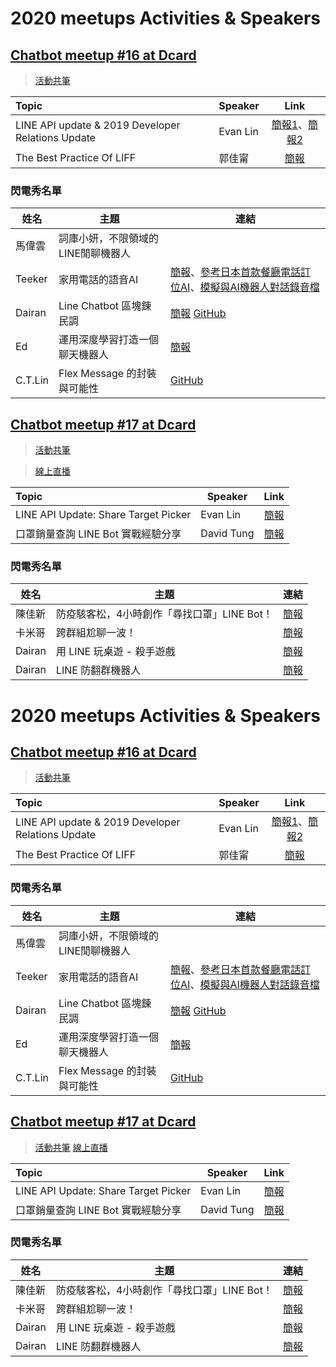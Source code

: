 # 2020 meetups Activities & Speakers

## [Chatbot meetup #16 at Dcard](https://chatbots.kktix.cc/events/meetup-016)
> [活動共筆](https://hackmd.io/@chatbot-tw/meetups-016)

| Topic                                              | Speaker  |                                                                                        Link                                                                                         |
|:-------------------------------------------------- | -------- |:-----------------------------------------------------------------------------------------------------------------------------------------------------------------------------------:|
| LINE API update &  2019 Developer Relations Update | Evan Lin | [簡報1](https://speakerdeck.com/line_developers_tw/line-api-introduction-20200115)、[簡報2](https://speakerdeck.com/line_developers_tw/line-taiwan-developer-relations-2019-update) |
| The Best Practice Of LIFF                          | 郭佳甯   |                                     [簡報](https://docs.google.com/presentation/d/1T8muJA2tZgUfBgRLd2K_Eurek_vtJXekcq5bc_96kfU/edit#slide=id.p)                                     |

### 閃電秀名單

| 姓名   | 主題               | 連結                        |
| ------ | ------------------ | --------------------------- |
|  馬偉雲  |  詞庫小妍，不限領域的LINE閒聊機器人                      |     |
|  Teeker | 家用電話的語音AI     |  [簡報](https://drive.google.com/file/d/1hobz1_TwT3Ag04xC_ifWxFg2rrQ6kkFd/view?usp=sharing)、[參考日本首款餐廳電話訂位AI](https://ithome.com.tw/people/135087)、[模擬與AI機器人對話錄音檔](https://drive.google.com/file/d/1xi5KKa4r2txlJLIDzQg0ZTp4i0gj73P4/view?usp=sharing)                     |
| Dairan | Line Chatbot 區塊鍊民調 | [簡報](https://drive.google.com/file/d/1K9FIzHnxuiKeUCCK1XNCB1ScBzHVM9o4/view?usp=sharing) [GitHub](https://github.com/luckscylla/block-poll) |
|   Ed   | 運用深度學習打造一個聊天機器人 | [簡報](https://docs.google.com/presentation/d/1vyuf5wUbPJUjKr79wi0QgWxlURvlNEO-jEaBByMUjak/edit?usp=sharing)                            |
| C.T.Lin| Flex Message 的封裝與可能性 | [GitHub](https://github.com/chentsulin/line-flex-ui)                             |


## [Chatbot meetup #17 at Dcard](https://chatbots.kktix.cc/events/meetup-017)
> [活動共筆](https://hackmd.io/@chatbot-tw/meetups-017)

> [線上直播](https://youtu.be/5Gx1ln-qYew)

| Topic                                | Speaker    |             Link             |
|:------------------------------------ | ---------- |:----------------------------:|
| LINE API Update: Share Target Picker | Evan Lin   | [簡報](https://speakerdeck.com/line_developers_tw/line-api-introduction-20200317) |
| 口罩銷量查詢 LINE Bot 實戰經驗分享   | David Tung | [簡報](http://arock.blob.core.windows.net/blogdata202003/20200317%20chatbot%20meetup-ppp.pdf)  |

### 閃電秀名單

| 姓名   | 主題                                        | 連結                                                                                                         |
| ------ | ------------------------------------------- | ------------------------------------------------------------------------------------------------------------ |
| 陳佳新 | 防疫駭客松，4小時創作「尋找口罩」LINE Bot！ | [簡報](https://www.slideshare.net/jarsing/20200317-findingmask-linebot/)                                     |
| 卡米哥 | 跨群組尬聊一波！                            | [簡報](https://docs.google.com/presentation/d/1YrrEwwvdDFbNbG2flmdUQK_ML88yBt_fjrPOm3yT_9k/edit?usp=sharing) |
| Dairan | 用 LINE 玩桌遊 - 殺手遊戲                   | [簡報](https://drive.google.com/open?id=1pYrdVZtoKwTalOFGcnRs3R4emf3dwaZs)                                   |
| Dairan | LINE 防翻群機器人                           | [簡報](https://drive.google.com/open?id=1ek4Vpsa3p856zdkWKPiHZEmA6r226PoU)                                   |
# 2020 meetups Activities & Speakers

## [Chatbot meetup #16 at Dcard](https://chatbots.kktix.cc/events/meetup-016)
> [活動共筆](https://hackmd.io/@chatbot-tw/meetups-016)

| Topic                                              | Speaker  |                                                                                        Link                                                                                         |
|:-------------------------------------------------- | -------- |:-----------------------------------------------------------------------------------------------------------------------------------------------------------------------------------:|
| LINE API update &  2019 Developer Relations Update | Evan Lin | [簡報1](https://speakerdeck.com/line_developers_tw/line-api-introduction-20200115)、[簡報2](https://speakerdeck.com/line_developers_tw/line-taiwan-developer-relations-2019-update) |
| The Best Practice Of LIFF                          | 郭佳甯   |                                     [簡報](https://docs.google.com/presentation/d/1T8muJA2tZgUfBgRLd2K_Eurek_vtJXekcq5bc_96kfU/edit#slide=id.p)                                     |

### 閃電秀名單

| 姓名   | 主題               | 連結                        |
| ------ | ------------------ | --------------------------- |
|  馬偉雲  |  詞庫小妍，不限領域的LINE閒聊機器人                      |     |
|  Teeker | 家用電話的語音AI     |  [簡報](https://drive.google.com/file/d/1hobz1_TwT3Ag04xC_ifWxFg2rrQ6kkFd/view?usp=sharing)、[參考日本首款餐廳電話訂位AI](https://ithome.com.tw/people/135087)、[模擬與AI機器人對話錄音檔](https://drive.google.com/file/d/1xi5KKa4r2txlJLIDzQg0ZTp4i0gj73P4/view?usp=sharing)                     |
| Dairan | Line Chatbot 區塊鍊民調 | [簡報](https://drive.google.com/file/d/1K9FIzHnxuiKeUCCK1XNCB1ScBzHVM9o4/view?usp=sharing) [GitHub](https://github.com/luckscylla/block-poll) |
|   Ed   | 運用深度學習打造一個聊天機器人 | [簡報](https://docs.google.com/presentation/d/1vyuf5wUbPJUjKr79wi0QgWxlURvlNEO-jEaBByMUjak/edit?usp=sharing)                            |
| C.T.Lin| Flex Message 的封裝與可能性 | [GitHub](https://github.com/chentsulin/line-flex-ui)                             |


## [Chatbot meetup #17 at Dcard](https://chatbots.kktix.cc/events/meetup-017)
> [活動共筆](https://hackmd.io/@chatbot-tw/meetups-017)
> [線上直播](https://youtu.be/5Gx1ln-qYew)

| Topic                                | Speaker    |             Link             |
|:------------------------------------ | ---------- |:----------------------------:|
| LINE API Update: Share Target Picker | Evan Lin   | [簡報](https://speakerdeck.com/line_developers_tw/line-api-introduction-20200317) |
| 口罩銷量查詢 LINE Bot 實戰經驗分享   | David Tung | [簡報](http://arock.blob.core.windows.net/blogdata202003/20200317%20chatbot%20meetup-ppp.pdf)  |

### 閃電秀名單

| 姓名   | 主題                                        | 連結                                                                                                         |
| ------ | ------------------------------------------- | ------------------------------------------------------------------------------------------------------------ |
| 陳佳新 | 防疫駭客松，4小時創作「尋找口罩」LINE Bot！ | [簡報](https://www.slideshare.net/jarsing/20200317-findingmask-linebot/)                                     |
| 卡米哥 | 跨群組尬聊一波！                            | [簡報](https://docs.google.com/presentation/d/1YrrEwwvdDFbNbG2flmdUQK_ML88yBt_fjrPOm3yT_9k/edit?usp=sharing) |
| Dairan | 用 LINE 玩桌遊 - 殺手遊戲                   | [簡報](https://drive.google.com/open?id=1pYrdVZtoKwTalOFGcnRs3R4emf3dwaZs)                                   |
| Dairan | LINE 防翻群機器人                           | [簡報](https://drive.google.com/open?id=1ek4Vpsa3p856zdkWKPiHZEmA6r226PoU)                                   |
